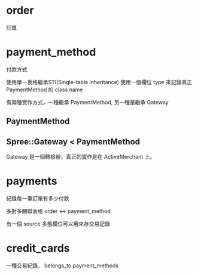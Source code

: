 
# order
訂單

# payment_method
付款方式

使用單一表格繼承STI(Single-table inheritance)
使用一個欄位 type 來記錄真正 PaymentMethod 的 class name

有兩種實作方式，一種繼承 PaymentMethod, 另一種是繼承 Gateway

## PaymentMethod
## Spree::Gateway < PaymentMethod
Gateway 是一個轉接器，真正的實作是在 ActiveMerchant 上。

# payments
紀錄每一筆訂單有多少付款

多對多關聯表格 order <-> payment_method

有一個 source 多態欄位可以用來存交易記錄

# credit_cards
一種交易紀錄，
belongs_to payment_methods

